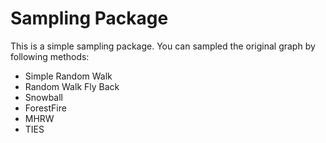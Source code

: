 # Sampling Package

This is a simple sampling package. You can sampled the original graph by following methods:
  - Simple Random Walk
  - Random Walk Fly Back
  - Snowball 
  - ForestFire
  - MHRW
  - TIES
